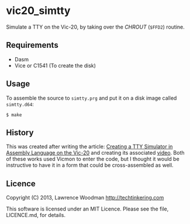 vic20_simtty
============
Simulate a TTY on the Vic-20, by taking over the _CHROUT_ (`$FFD2`) routine.

Requirements
------------
*  Dasm
*  Vice or C1541 (To create the disk)

Usage
-----
To assemble the source to `simtty.prg` and put it on a disk image called `simtty.d64`:

    $ make


History
-------
This was created after writing the article: [Creating a TTY Simulator in Assembly Language on the Vic-20](http://techtinkering.com/2013/05/04/creating-a-tty-simulator-in-assembly-language-on-the-vic-20) and creating its associated [video](http://www.youtube.com/watch?v=kmvF85euefs).  Both of these works used Vicmon to enter the code, but I thought it would be instructive to have it in a form that could be cross-assembled as well.

Licence
-------
Copyright (C) 2013, Lawrence Woodman <http://techtinkering.com>

This software is licensed under an MIT Licence.  Please see the file, LICENCE.md, for details.
